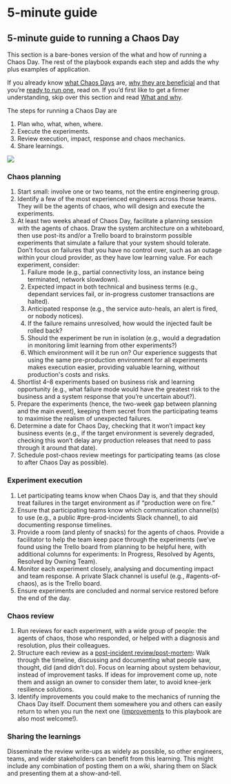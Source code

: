 # 5-minute guide

## 5-minute guide to running a Chaos Day

This section is a bare-bones version of the what and how of running a Chaos Day.  The rest of the playbook expands each step and adds the why plus examples of application.

If you already know [what Chaos Days](what-and-why.md#what-benefits-do-chaos-days-provide) are, [why they are beneficial](what-and-why.md#why-chaos) and that you’re [ready to run one](ready-for-chaos.md), read on.  If you’d first like to get a firmer understanding, skip over this section and read [What and why](what-and-why.md). 

The steps for running a Chaos Day are

1. Plan who, what, when, where.
2. Execute the experiments.
3. Review execution, impact, response and chaos mechanics.
4. Share learnings.

![](https://lh6.googleusercontent.com/niygH5itfxmuGxV_Kckfm4It0AFc6x4p3X38IUrYOXF2Kv6rrFNcBpXmcN5MCrzbNKtwVkod2yUcdtIaQZfAiLPljlCUAY6dJ5vIJNwG1Xyp-Qwap5ChCYO9qtepieFXePhZSHjxiug)

### Chaos planning

1. Start small: involve one or two teams, not the entire engineering group.
2. Identify a few of the most experienced engineers across those teams.  They will be the agents of chaos, who will design and execute the experiments.
3. At least two weeks ahead of Chaos Day, facilitate a planning session with the agents of chaos.  Draw the system architecture on a whiteboard, then use post-its and/or a Trello board to brainstorm possible experiments that simulate a failure that your system should tolerate.  Don’t focus on failures that you have no control over, such as an outage within your cloud provider, as they have low learning value. For each experiment, consider:  
   1. Failure mode \(e.g., partial connectivity loss, an instance being terminated, network slowdown\).  
   2. Expected impact in both technical and business terms \(e.g., dependant services fail, or in-progress customer transactions are halted\).  
   3. Anticipated response \(e.g., the service auto-heals, an alert is fired, or nobody notices\).  
   4. If the failure remains unresolved, how would the injected fault be rolled back?
   5. Should the experiment be run in isolation \(e.g., would a degradation in monitoring limit learning from other experiments?\)  
   6. Which environment will it be run on?  Our experience suggests that using the same pre-production environment for all experiments makes execution easier, providing valuable learning, without production's costs and risks.  
4. Shortlist 4–8 experiments based on business risk and learning opportunity \(e.g., what failure mode would have the greatest risk to the business and a system response that you’re uncertain about?\).  
5. Prepare the experiments \(hence, the two-week gap between planning and the main event\), keeping them secret from the participating teams to maximise the realism of unexpected failures.  
6. Determine a date for Chaos Day, checking that it won’t impact key business events \(e.g., if the target environment is severely degraded, checking this won’t delay any production releases that need to pass through it around that date\).
7. Schedule post-chaos review meetings for participating teams \(as close to after Chaos Day as possible\).

### Experiment execution

1. Let participating teams know when Chaos Day is, and that they should treat failures in the target environment as if “production were on fire.”
2. Ensure that participating teams know which communication channel\(s\) to use \(e.g., a public \#pre-prod-incidents Slack channel\), to aid documenting response timelines.
3. Provide a room \(and plenty of snacks\) for the agents of chaos. Provide a facilitator to help the team keep pace through the experiments \(we’ve found using the Trello board from planning to be helpful here, with additional columns for experiments: In Progress, Resolved by Agents, Resolved by Owning Team\).
4. Monitor each experiment closely, analysing and documenting impact and team response.  A private Slack channel is useful \(e.g., \#agents-of-chaos\), as is the Trello board.
5. Ensure experiments are concluded and normal service restored before the end of the day.

### Chaos review

1. Run reviews for each experiment, with a wide group of people: the agents of chaos, those who responded, or helped with a diagnosis and resolution, plus their colleagues.
2. Structure each review as a [post-incident review/post-mortem](https://landing.google.com/sre/sre-book/chapters/postmortem-culture/): Walk through the timeline, discussing and documenting what people saw, thought, did \(and didn’t do\).  Focus on learning about system behaviour, instead of improvement tasks. If ideas for improvement come up, note them and assign an owner to consider them later, to avoid knee-jerk resilience solutions.
3. Identify improvements you could make to the mechanics of running the Chaos Day itself.  Document them somewhere you and others can easily return to when you run the next one \([improvements](contributing/how-to-contribute.md) to this playbook are also most welcome!\).

### Sharing the learnings

Disseminate the review write-ups as widely as possible, so other engineers, teams, and wider stakeholders can benefit from this learning.  This might include any combination of posting them on a wiki, sharing them on Slack and presenting them at a show-and-tell.  
  



